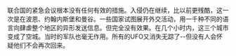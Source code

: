 联合国的紧急会议根本没有任何有效的措施。入侵仍在继续，比以前更残酷，这一次是在波恩、约翰内斯堡和曼谷。一些国家试图展开外交活动，用一千种不同的语言向肆虐整个地区的异形发送信息。但完全没有效果。在几个小时内，这三个城市变成了空城。当时的军队也毫无作用。所有的UFO又消失无踪了--但没有人会怀疑他们不会再次回来。